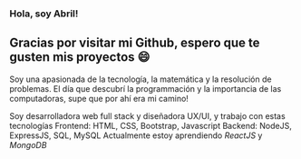 ### Hola, soy Abril! 
## Gracias por visitar mi Github, espero que te gusten mis proyectos 😄

Soy una apasionada de la tecnología, la matemática y la resolución de problemas. El día que descubrí la programmación y la importancia de las computadoras, supe que por ahí era mi camino!

Soy desarrolladora web full stack y diseñadora UX/UI, y trabajo con estas tecnologías
Frontend: HTML, CSS, Bootstrap, Javascript
Backend: NodeJS, ExpressJS, SQL, MySQL
Actualmente estoy aprendiendo *ReactJS* y *MongoDB*


<!--
**abrilgarciaduran/abrilgarciaduran** is a ✨ _special_ ✨ repository because its `README.md` (this file) appears on your GitHub profile.

Here are some ideas to get you started:

- 🔭 I’m currently working on ...
- 🌱 I’m currently learning ...
- 👯 I’m looking to collaborate on ...
- 🤔 I’m looking for help with ...
- 💬 Ask me about ...
- 📫 How to reach me: ...
- 😄 Pronouns: ...
- ⚡ Fun fact: ...
-->

